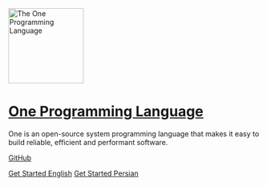 <img alt="The One Programming Language" src="https://user-images.githubusercontent.com/2658040/121019591-d23a2a00-c7b4-11eb-850b-66ee2adeae5b.png" width="150">

<a href="https://github.com/One-Language/" title="The One Programming Language">
	<h1>One Programming Language</h1>
</a>

One is an open-source system programming language that makes it easy to build reliable, efficient and performant software.

<!-- insert asciinema or other gif here -->

[GitHub](https://github.com/One-Language/)

[Get Started English](/en/)
[Get Started Persian](/fa/)

